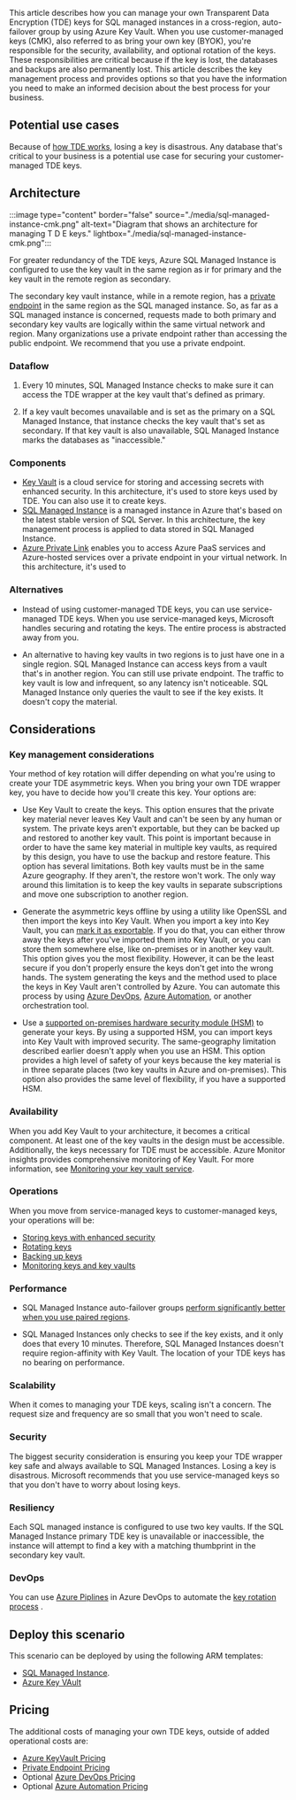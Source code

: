 This article describes how you can manage your own Transparent Data Encryption (TDE) keys for SQL managed instances in a cross-region, auto-failover group by using Azure Key Vault. When you use customer-managed keys (CMK), also referred to as bring your own key (BYOK), you're responsible for the security, availability, and optional rotation of the keys. These responsibilities are critical because if the key is lost, the databases and backups are also permanently lost. This article describes the key management process and provides options so that you have the information you need to make an informed decision about the best process for your business.

## Potential use cases

Because of [how TDE works](/sql/relational-databases/security/encryption/transparent-data-encryption?view=azuresqldb-mi-current), losing a key is disastrous. Any database that's critical to your business is a potential use case for securing your customer-managed TDE keys. 

## Architecture

:::image type="content" border="false" source="./media/sql-managed-instance-cmk.png" alt-text="Diagram that shows an architecture for managing T D E keys." lightbox="./media/sql-managed-instance-cmk.png":::

For greater redundancy of the TDE keys, Azure SQL Managed Instance is configured to use the key vault in the same region as ir for primary and the key vault in the remote region as secondary.

The secondary key vault instance, while in a remote region, has a [private endpoint](/azure/private-link/private-endpoint-overview) in the same region as the SQL managed instance. So, as far as a SQL managed instance is concerned, requests made to both primary and secondary key vaults are logically within the same virtual network and region. Many organizations use a private endpoint rather than accessing the public endpoint. We recommend that you use a private endpoint.

### Dataflow

1. Every 10 minutes, SQL Managed Instance checks to make sure it can access the TDE wrapper at the key vault that's defined as primary. 

2. If a key vault becomes unavailable and is set as the primary on a SQL Managed Instance, that instance checks the key vault that's set as secondary. If that key vault is also unavailable, SQL Managed Instance marks the databases as "inaccessible." 

### Components

- [Key Vault](https://azure.microsoft.com/services/key-vault/) is a cloud service for storing and accessing secrets with enhanced security. In this architecture, it's used to store keys used by TDE. You can also use it to create keys. 
- [SQL Managed Instance](https://docs.microsoft.com/azure/azure-sql/managed-instance/) is a managed instance in Azure that's based on the latest stable version of SQL Server. In this architecture, the key management process is applied to data stored in SQL Managed Instance. 
- [Azure Private Link](/azure/private-link/) enables you to access Azure PaaS services and Azure-hosted services over a private endpoint in your virtual network. In this architecture, it's used to 

### Alternatives
-  Instead of using customer-managed TDE keys, you can use service-managed TDE keys. When you use service-managed keys, Microsoft handles securing and rotating the keys. The entire process is abstracted away from you. 

- An alternative to having key vaults in two regions is to just have one in a single region. SQL Managed Instance can access keys from a vault that's in another region. You can still use private endpoint. The traffic to key vault is low and infrequent, so any latency isn't noticeable. SQL Managed Instance only queries the vault to see if the key exists. It doesn't copy the material.

## Considerations

### Key management considerations
Your method of key rotation will differ depending on what you're using to create your TDE asymmetric keys. When you bring your own TDE wrapper key, you have to decide how you'll create this key. Your options are:

- Use Key Vault to create the keys. This option ensures that the private key material never leaves Key Vault and can't be seen by any human or system. The private keys aren't exportable, but they can be backed up and restored to another key vault. This point is important because in order to have the same key material in multiple key vaults, as required by this design, you have to use the backup and restore feature. This option has several limitations. Both key vaults must be in the same Azure geography. If they aren't, the restore won't work. The only way around this limitation is to keep the key vaults in separate subscriptions and move one subscription to another region. 

- Generate the asymmetric keys offline by using a utility like OpenSSL and then import the keys into Key Vault. When you import a key into Key Vault, you can [mark it as exportable](/cli/azure/keyvault/key?view=azure-cli-latest#az_keyvault_key_create-optional-parameters). If you do that, you can either throw away the keys after you've imported them into Key Vault, or you can store them somewhere else, like on-premises or in another key vault. This option gives you the most flexibility. However, it can be the least secure if you don't properly ensure the keys don't get into the wrong hands. The system generating the keys and the method used to place the keys in Key Vault aren't controlled by Azure. You can automate this process by using [Azure DevOps](/azure/devops), [Azure Automation](/azure/automation), or another orchestration tool.

- Use a [supported on-premises hardware security module (HSM)](/azure/key-vault/keys/hsm-protected-keys#supported-hsms) to generate your keys. By using a supported HSM, you can import keys into Key Vault with improved security. The same-geography limitation described earlier doesn't apply when you use an HSM. This option provides a high level of safety of your keys because the key material is in three separate places (two key vaults in Azure and on-premises). This option also provides the same level of flexibility, if you have a supported HSM.

### Availability
When you add Key Vault to your architecture, it becomes a critical component. At least one of the key vaults in the design must be accessible. Additionally, the keys necessary for TDE must be accessible. Azure Monitor insights provides comprehensive monitoring of Key Vault. For more information, see [Monitoring your key vault service](/azure/azure-monitor/insights/key-vault-insights-overview).


### Operations
When you move from service-managed keys to customer-managed keys, your operations will be:

- [Storing keys with enhanced security](/azure/key-vault/general/security-features)
- [Rotating keys](/azure/azure-sql/database/transparent-data-encryption-byok-key-rotation)
- [Backing up keys](/azure/key-vault/general/backup?tabs=azure-cli#design-considerations)
- [Monitoring keys and key vaults](/azure/azure-monitor/insights/key-vault-insights-overview)

### Performance
- SQL Managed Instance auto-failover groups [perform significantly better when you use paired regions](/azure/azure-sql/database/auto-failover-group-overview?tabs=azure-powershell#using-geo-paired-regions).

- SQL Managed Instances only checks to see if the key exists, and it only does that every 10 minutes. Therefore, SQL Managed Instances doesn't require region-affinity with Key Vault. The location of your TDE keys has no bearing on performance.

### Scalability
When it comes to managing your TDE keys, scaling isn't a concern. The request size and frequency are so small that you won't need to scale.

### Security
The biggest security consideration is ensuring you keep your TDE wrapper key safe and always available to SQL Managed Instances. Losing a key is disastrous. Microsoft recommends that you use service-managed keys so that you don't have to worry about losing keys.


### Resiliency
Each SQL managed instance is configured to use two key vaults. If the SQL Managed Instance primary TDE key is unavailable or inaccessible, the instance will attempt to find a key with a matching thumbprint in the secondary key vault.


### DevOps
You can use [Azure Piplines](/azure/devops/pipelines/) in Azure DevOps to automate the [key rotation process](/azure/azure-sql/database/transparent-data-encryption-byok-key-rotation) .


## Deploy this scenario
This scenario can be deployed by using the following ARM templates:
- [SQL Managed Instance](https://github.com/Azure/azure-quickstart-templates/tree/master/quickstarts/microsoft.sql/sql-managed-instance-azure-environment).
- [Azure Key VAult](https://github.com/Azure/azure-quickstart-templates/tree/master/quickstarts/microsoft.keyvault)



## Pricing
The additional costs of managing your own TDE keys, outside of added operational costs are:

- [Azure KeyVault Pricing](https://azure.microsoft.com/en-us/pricing/details/key-vault/)
- [Private Endpoint Pricing](https://azure.microsoft.com/pricing/details/private-link/#pricing)
- Optional [Azure DevOps Pricing](https://azure.microsoft.com/en-gb/pricing/details/devops/azure-devops-services/)
- Optional [Azure Automation Pricing](https://azure.microsoft.com/en-us/pricing/details/automation/#pricing)
